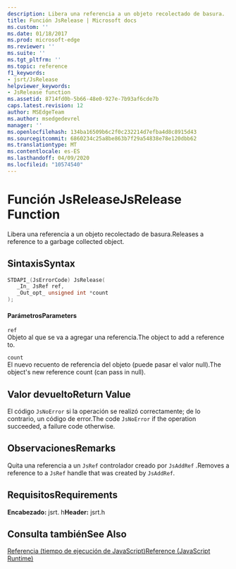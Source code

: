 ```yaml
---
description: Libera una referencia a un objeto recolectado de basura.
title: Función JsRelease | Microsoft docs
ms.custom: ''
ms.date: 01/18/2017
ms.prod: microsoft-edge
ms.reviewer: ''
ms.suite: ''
ms.tgt_pltfrm: ''
ms.topic: reference
f1_keywords:
- jsrt/JsRelease
helpviewer_keywords:
- JsRelease function
ms.assetid: 8714fd0b-5b66-48e0-927e-7b93af6cde7b
caps.latest.revision: 12
author: MSEdgeTeam
ms.author: msedgedevrel
manager: ''
ms.openlocfilehash: 134ba16509b6c2f0c232214d7efba4d8c8915d43
ms.sourcegitcommit: 6860234c25a8be863b7f29a54838e78e120dbb62
ms.translationtype: MT
ms.contentlocale: es-ES
ms.lasthandoff: 04/09/2020
ms.locfileid: "10574540"
---
```

# <span data-ttu-id="f34d1-103">Función JsRelease</span><span class="sxs-lookup"><span data-stu-id="f34d1-103">JsRelease Function</span></span>
<span data-ttu-id="f34d1-104">Libera una referencia a un objeto recolectado de basura.</span><span class="sxs-lookup"><span data-stu-id="f34d1-104">Releases a reference to a garbage collected object.</span></span>  
  
## <span data-ttu-id="f34d1-105">Sintaxis</span><span class="sxs-lookup"><span data-stu-id="f34d1-105">Syntax</span></span>  
  
```cpp  
STDAPI_(JsErrorCode) JsRelease(  
   _In_ JsRef ref,  
   _Out_opt_ unsigned int *count  
);  
```  
  
#### <span data-ttu-id="f34d1-106">Parámetros</span><span class="sxs-lookup"><span data-stu-id="f34d1-106">Parameters</span></span>  
 `ref`  
 <span data-ttu-id="f34d1-107">Objeto al que se va a agregar una referencia.</span><span class="sxs-lookup"><span data-stu-id="f34d1-107">The object to add a reference to.</span></span>  
  
 `count`  
 <span data-ttu-id="f34d1-108">El nuevo recuento de referencia del objeto (puede pasar el valor null).</span><span class="sxs-lookup"><span data-stu-id="f34d1-108">The object's new reference count (can pass in null).</span></span>  
  
## <span data-ttu-id="f34d1-109">Valor devuelto</span><span class="sxs-lookup"><span data-stu-id="f34d1-109">Return Value</span></span>  
 <span data-ttu-id="f34d1-110">El código `JsNoError` si la operación se realizó correctamente; de lo contrario, un código de error.</span><span class="sxs-lookup"><span data-stu-id="f34d1-110">The code `JsNoError` if the operation succeeded, a failure code otherwise.</span></span>  
  
## <span data-ttu-id="f34d1-111">Observaciones</span><span class="sxs-lookup"><span data-stu-id="f34d1-111">Remarks</span></span>  
 <span data-ttu-id="f34d1-112">Quita una referencia a un `JsRef` controlador creado por `JsAddRef` .</span><span class="sxs-lookup"><span data-stu-id="f34d1-112">Removes a reference to a `JsRef` handle that was created by `JsAddRef`.</span></span>  
  
## <span data-ttu-id="f34d1-113">Requisitos</span><span class="sxs-lookup"><span data-stu-id="f34d1-113">Requirements</span></span>  
 <span data-ttu-id="f34d1-114">**Encabezado:** jsrt. h</span><span class="sxs-lookup"><span data-stu-id="f34d1-114">**Header:** jsrt.h</span></span>  
  
## <span data-ttu-id="f34d1-115">Consulta también</span><span class="sxs-lookup"><span data-stu-id="f34d1-115">See Also</span></span>  
 [<span data-ttu-id="f34d1-116">Referencia (tiempo de ejecución de JavaScript)</span><span class="sxs-lookup"><span data-stu-id="f34d1-116">Reference (JavaScript Runtime)</span></span>](../chakra-hosting/reference-javascript-runtime.md)